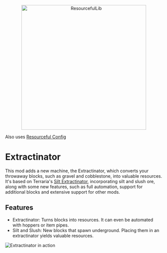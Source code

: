 <a href="https://github.com/Team-Resourceful/ResourcefulLib">
    <p align="center">
        <img src="https://media.discordapp.net/attachments/1023678603289972797/1042445198183120946/BH_NU_BADGE.png" alt="ResourcefulLib" width="400"/> 
    </p>
</a>

Also uses [Resourceful Config](https://modrinth.com/mod/resourceful-config)

# Extractinator
This mod adds a new machine, the Extractinator, which converts your throwaway blocks, such as gravel and cobblestone,
into valuable resources. It's based on Terraria's [Silt Extractinator](https://terraria.fandom.com/wiki/Extractinator),
incorporating silt and slush ore, along with some new features, such as full automation, support for additional blocks
and extensive support for other mods.

## Features
- Extractinator: Turns blocks into resources. It can even be automated with hoppers or item pipes.
- Silt and Slush: New blocks that spawn underground. Placing them in an extractinator yields valuable resources.

![Extractinator in action](https://i.imgur.com/a6AUA7o.png)